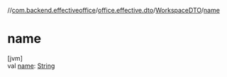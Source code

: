 //[com.backend.effectiveoffice](IdeaProjects/labs-office-elevator/effectiveOfficeBackend/documentation/gfm/index.md)/[office.effective.dto](IdeaProjects/labs-office-elevator/effectiveOfficeBackend/documentation/gfm/com.backend.effectiveoffice/office.effective.dto/index.md)/[WorkspaceDTO](IdeaProjects/labs-office-elevator/effectiveOfficeBackend/documentation/gfm/com.backend.effectiveoffice/office.effective.dto/-workspace-d-t-o/index.md)/[name](IdeaProjects/labs-office-elevator/effectiveOfficeBackend/documentation/gfm/com.backend.effectiveoffice/office.effective.dto/-workspace-d-t-o/name.md)

# name

[jvm]\
val [name](IdeaProjects/labs-office-elevator/effectiveOfficeBackend/documentation/gfm/com.backend.effectiveoffice/office.effective.dto/-workspace-d-t-o/name.md): [String](https://kotlinlang.org/api/latest/jvm/stdlib/kotlin/-string/index.html)
